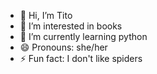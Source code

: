 - 👋 Hi, I’m Tito
- 👀 I’m interested in books
- 🌱 I’m currently learning python 
- 😄 Pronouns: she/her
- ⚡ Fun fact: I don't like spiders
